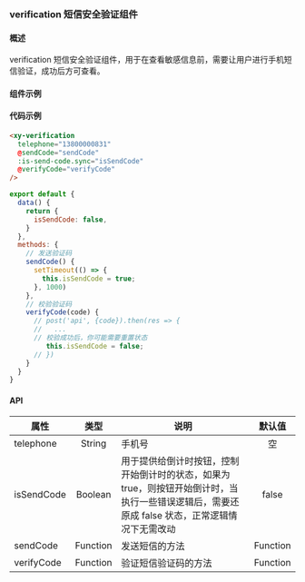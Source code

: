 ### verification 短信安全验证组件

#### 概述

verification 短信安全验证组件，用于在查看敏感信息前，需要让用户进行手机短信验证，成功后方可查看。

#### 组件示例

<div style="margin-top: 10px;">
  <ele-xy-verification
    telephone="13800000831"
    @sendCode="sendCode"
    :is-send-code.sync="isSendCode"
    @verifyCode="verifyCode"
  />
</div>

<script>
export default {
  data() {
    return {
      isSendCode: false,
    }
  },
  methods: {
    // 发送验证码
    sendCode() {
      setTimeout(() => {
        this.isSendCode = true;
      }, 1000)
    },
    // 校验验证码
    verifyCode(code) {
      console.log(code);
      // 校验成功后，你可能需要把状态重置
      this.isSendCode = false;
    }
  }
}
</script>

#### 代码示例

```html
<xy-verification
  telephone="13800000831"
  @sendCode="sendCode"
  :is-send-code.sync="isSendCode"
  @verifyCode="verifyCode"
/>
```

```javascript
export default {
  data() {
    return {
      isSendCode: false,
    }
  },
  methods: {
    // 发送验证码
    sendCode() {
      setTimeout(() => {
        this.isSendCode = true;
      }, 1000)
    },
    // 校验验证码
    verifyCode(code) {
      // post('api', {code}).then(res => {
      //   ...
      // 校验成功后，你可能需要重置状态
         this.isSendCode = false;
      // })
    }
  }
}
```

#### API

| 属性 | 类型 | 说明 | 默认值 |
| ------ | :------: | ------ | :------: |
| telephone | String | 手机号 | 空 |
| isSendCode | Boolean | 用于提供给倒计时按钮，控制开始倒计时的状态，如果为 true，则按钮开始倒计时，当执行一些错误逻辑后，需要还原成 false 状态，正常逻辑情况下无需改动 | false |
| sendCode | Function | 发送短信的方法 | Function |
| verifyCode | Function | 验证短信验证码的方法 | Function |
